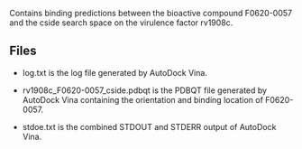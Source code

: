 Contains binding predictions between the bioactive compound F0620-0057 and the cside search space on the virulence factor rv1908c.

## Files

- log.txt is the log file generated by AutoDock Vina.

- rv1908c_F0620-0057_cside.pdbqt is the PDBQT file generated by AutoDock Vina containing the orientation and binding location of F0620-0057.

- stdoe.txt is the combined STDOUT and STDERR output of AutoDock Vina.

